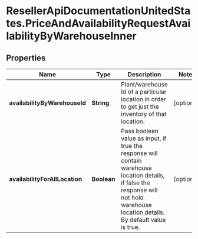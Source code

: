 # ResellerApiDocumentationUnitedStates.PriceAndAvailabilityRequestAvailabilityByWarehouseInner

## Properties

Name | Type | Description | Notes
------------ | ------------- | ------------- | -------------
**availabilityByWarehouseId** | **String** | Plant/warehouse Id of a particular location in order to get just the inventory of that location. | [optional] 
**availabilityForAllLocation** | **Boolean** | Pass boolean value as input, if true the response will contain warehouse location details, if false the response will not hold warehouse location details. By default value is true. | [optional] 


